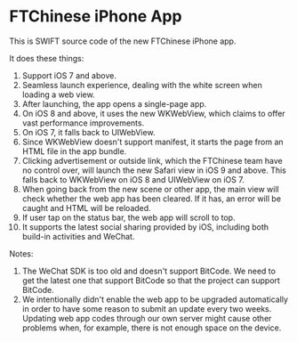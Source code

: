 # FTChinese iPhone App

This is SWIFT source code of the new FTChinese iPhone app. 

It does these things: 

1. Support iOS 7 and above. 
2. Seamless launch experience, dealing with the white screen when loading a web view. 
3. After launching, the app opens a single-page app. 
4. On iOS 8 and above, it uses the new WKWebView, which claims to offer vast performance improvements. 
5. On iOS 7, it falls back to UIWebView. 
6. Since WKWebView doesn't support manifest, it starts the page from an HTML file in the app bundle. 
7. Clicking advertisement or outside link, which the FTChinese team have no control over, will launch the new Safari view in iOS 9 and above. This falls back to WKWebView on iOS 8 and UIWebView on iOS 7.  
8. When going back from the new scene or other app, the main view will check whether the web app has been cleared. If it has, an error will be caught and HTML will be reloaded. 
9. If user tap on the status bar, the web app will scroll to top. 
10. It supports the latest social sharing provided by iOS, including both build-in activities and WeChat. 

Notes: 

1. The WeChat SDK is too old and doesn't support BitCode. We need to get the latest one that support BitCode so that the project can support BitCode. 
2. We intentionally didn't enable the web app to be upgraded automatically in order to have some reason to submit an update every two weeks. Updating web app codes through our own server might cause other problems when, for example, there is not enough space on the device. 